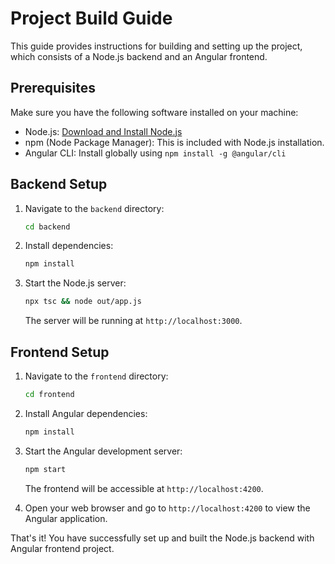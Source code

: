 # Project Build Guide

This guide provides instructions for building and setting up the project, which consists of a Node.js backend and an Angular frontend.

## Prerequisites

Make sure you have the following software installed on your machine:

- Node.js: [Download and Install Node.js](https://nodejs.org/)
- npm (Node Package Manager): This is included with Node.js installation.
- Angular CLI: Install globally using `npm install -g @angular/cli`

## Backend Setup

1. Navigate to the `backend` directory:

    ```bash
    cd backend
    ```

2. Install dependencies:

    ```bash
    npm install
    ```

3. Start the Node.js server:

    ```bash
    npx tsc && node out/app.js
    ```

    The server will be running at `http://localhost:3000`.

## Frontend Setup

1. Navigate to the `frontend` directory:

    ```bash
    cd frontend
    ```

2. Install Angular dependencies:

    ```bash
    npm install
    ```

3. Start the Angular development server:

    ```bash
    npm start
    ```

    The frontend will be accessible at `http://localhost:4200`.

4. Open your web browser and go to `http://localhost:4200` to view the Angular application.

That's it! You have successfully set up and built the Node.js backend with Angular frontend project.

